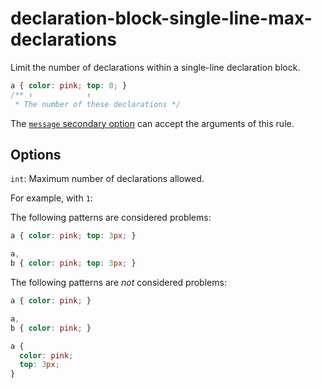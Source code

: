 # declaration-block-single-line-max-declarations

Limit the number of declarations within a single-line declaration block.

<!-- prettier-ignore -->
```css
a { color: pink; top: 0; }
/** ↑            ↑
 * The number of these declarations */
```

The [`message` secondary option](https://github.com/stylelint/stylelint/tree/15.10.3/docsuser-guideconfigure.md#message) can accept the arguments of this rule.

## Options

`int`: Maximum number of declarations allowed.

For example, with `1`:

The following patterns are considered problems:

<!-- prettier-ignore -->
```css
a { color: pink; top: 3px; }
```

<!-- prettier-ignore -->
```css
a,
b { color: pink; top: 3px; }
```

The following patterns are _not_ considered problems:

<!-- prettier-ignore -->
```css
a { color: pink; }
```

<!-- prettier-ignore -->
```css
a,
b { color: pink; }
```

<!-- prettier-ignore -->
```css
a {
  color: pink;
  top: 3px;
}
```
